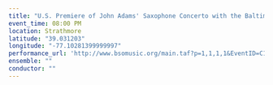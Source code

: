```yaml
---
title: "U.S. Premiere of John Adams' Saxophone Concerto with the Baltimore Symphony Orchestra"
event_time: 08:00 PM
location: Strathmore
latitude: "39.031203"
longitude: "-77.10281399999997"
performance_url: 'http://www.bsomusic.org/main.taf?p=1,1,1,1&EventID=C1_1314'
ensemble: ""
conductor: ""
---
```


